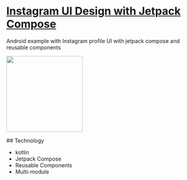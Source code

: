 # [Instagram UI Design with Jetpack Compose](https://codingwithmitch.com/courses/android-clean-architecture/)

Android example with Instagram profile UI with jetpack compose and reusable components

<p float="center">
    <img src="screenshots/image1.ong" width ="200">
  
</p>
## Technology

- kotlin
- Jetpack Compose
- Reusable Components
- Multi-module
